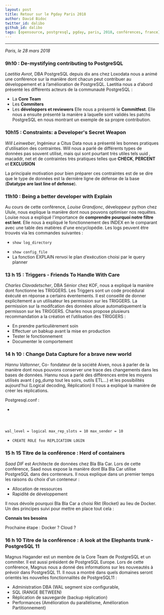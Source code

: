 ```yaml
---
layout: post
title: Retour sur le Pgday Paris 2018
author: David Bidoc
twitter_id: dalibo
github_id: dalibo
tags: [opensource, postgresql, pgday, paris, 2018, conférences, france]
---
```


---
*Paris, le 28 mars 2018*


### 9h10 : De-mystifying contributing to PostgreSQL

_Laetitia Avrot_, DBA PostgreSQL depuis dix ans chez Loxodata nous a animé une conférence sur la manière dont chacun peut contribuer au développement et à l’amélioration de PostgreSQL.
Laetitia nous a d’abord présenté les différents acteurs de la communauté PostgreSQL :
  * La **Core Team**
  * Les **Commiters**
  * Les **développers et reviewers**
Elle nous a présenté le **Commitfest**.
Elle nous a ensuite présenté la manière à laquelle sont validés les patchs PostgreSQL en nous montrant un exemple de sa propre contribution.




### 10h15 : Constraints: a Developer's Secret Weapon

_Will Leinweber_, Ingénieur a Citus Data nous a présenté les bonnes pratiques d'utilisation des contraintes.
Will nous a parlé de différents types de données pas souvent utilisé, mais qui sont pourtant très utiles tels uuid , macaddr, net et de contraintes très pratiques telles que **CHECK**, **PERCENT** et **EXCLUSION**

La principale motivation pour bien préparer ces contraintes est de se dire que le type de données est la dernière ligne de défense de la base (**Datatype are last line of defense**).



### 11h10 : Being a better developer with Explain

Au cours de cette conférence, _Louise Grandjonc_, développeur python chez Ulule, nous explique la manière dont nous pouvons optimiser nos requêtes.
Louise nous a expliqué l'importance de **comprendre pourquoi notre filtre est lent**.
Elle nous à expliqué le fonctionnement des INDEX en le comparant avec une table des matières d'une encyclopédie.
Les logs peuvent être trouvés via les commandes suivantes :
  * <code>show log_directory
  * show config_file </code>
  * La fonction EXPLAIN renvoi le plan d’exécution choisi par le query planner




### 13 h 15 : Triggers - Friends To Handle With Care

_Charles Clavadetscher_, DBA Sénior chez KOF, nous a expliqué la manière dont fonctionne les TRIGGERS.
Les Triggers sont un code procédural éxécuté en réponse a certains éventements.
Il est conseillé de donner explicitement a un utilisateur les permission sur les TRIGGERS. La permission sur la modifcation des données alloue automatiquement la permisson sur les TRIGGERS.
Charles nous propose plusieurs recommandation a la création et l’utilisation des TRIGGERS :
  *  En prendre particulièrement soin
  *  Effectuer un babkup avant la mise en production
  *  Tester le fonctionnement
  *  Documenter le comportement



### 14 h 10 : Change Data Capture for a brave new world

_Hannu Valtonner_, Co- fondateur de la société Aiven, nous à parler de la manière dont nous pouvons conserver une trace des changements dans les bases de données.
Hannu nous a parlé des différences entre les moyens utilisés avant ( pg_dump tout les soirs, outils ETL...)
et les possibilités aujourd'hui (Logical decoding, Réplication)
Il nous a expliqué la manière de créer les réplications.

Postgresql.conf :
  * <code>
wal_level = logical
max_rep_slots = 10
max_sender = 10
</code>
  * <code>CREATE ROLE foo REPLICATION LOGIN</code>



### 15 h 15 Titre de la conférence : Herd of containers

_Saad DIF_ est Architecte de données chez Bla Bla Car.
Lors de cette conférence, Saad nous expose la manière dont Bla Bla Car utilise PostgreSQL dans des conteneurs.
Il nous explique dans un premier temps les raisons du choix d'un conteneur :
  * Allocation de ressources
  * Rapidité de développement

Il nous dévoile pourquoi Bla Bla Car a choisi Rkt (Rocket) au lieu de Docker.
Un des principes suivi pour mettre en place tout cela :

**Connais tes besoins**

Prochaine étape : Docker ? Cloud ?


### 16 h 10 Titre de la conférence : A look at the Elephants trunk - PostgreSQL 11

Magnus Hagander est un membre de la Core Team de PostgreSQL et un commiter. Il est aussi président de PostgreSQL Europe.
Lors de cette conférence, Magnus nous a donné des informations sur les nouveautés à prévoir dans PostgreSQL 11.
Il nous a montré dans quels domaines seront orientés les nouvelles fonctionnalités de PostgreSQL11 :

  * Administration DBA (WAL segment size configurable,
  * SQL (RANGE BETWEEN)
  * Réplication de sauvegarde (backup réplication)
  * Performances (Amélioration du parallélisme, Amélioration Partitionnement)
